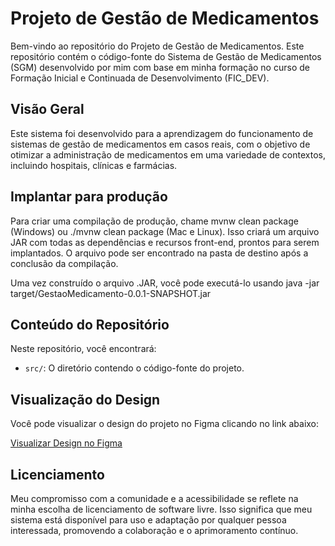 # Projeto de Gestão de Medicamentos

Bem-vindo ao repositório do Projeto de Gestão de Medicamentos. Este repositório contém o código-fonte do Sistema de Gestão de Medicamentos (SGM) desenvolvido por mim com base em minha formação no curso de Formação Inicial e Continuada de Desenvolvimento (FIC_DEV).

## Visão Geral

Este sistema foi desenvolvido para a aprendizagem do funcionamento de sistemas de gestão de medicamentos em casos reais, com o objetivo de otimizar a administração de medicamentos em uma variedade de contextos, incluindo hospitais, clínicas e farmácias.

## Implantar para produção

Para criar uma compilação de produção, chame mvnw clean package (Windows) ou ./mvnw clean package (Mac e Linux). Isso criará um arquivo JAR com todas as dependências e recursos front-end, prontos para serem implantados. O arquivo pode ser encontrado na pasta de destino após a conclusão da compilação.

Uma vez construído o arquivo .JAR, você pode executá-lo usando java -jar target/GestaoMedicamento-0.0.1-SNAPSHOT.jar

## Conteúdo do Repositório

Neste repositório, você encontrará:

- `src/`: O diretório contendo o código-fonte do projeto.

## Visualização do Design

Você pode visualizar o design do projeto no Figma clicando no link abaixo:

[Visualizar Design no Figma](https://www.figma.com/file/ZCxHbfNR6qDfDiuRl8sxpU/Gest%C3%A3o-de-medicamentos?type=design&node-id=33%3A549&mode=design&t=NArQ3ovyP800UEWQ-1)

## Licenciamento

Meu compromisso com a comunidade e a acessibilidade se reflete na minha escolha de licenciamento de software livre. Isso significa que meu sistema está disponível para uso e adaptação por qualquer pessoa interessada, promovendo a colaboração e o aprimoramento contínuo.



